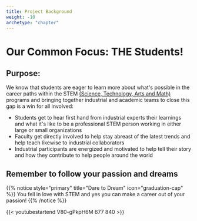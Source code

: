 ```yaml
---
title: Project Background
weight: -10
archetype: "chapter"
---
```


# Our Common Focus: THE Students!

## Purpose:

We know that students are eager to learn more about what's possible in the career paths within the STEM [(Science, Technology, Arts and Math)](https://madsciguys.org) programs and bringing together industrial and academic teams to close this gap is a win for all involved:

- Students get to hear first hand from industrial experts their learnings and what it's like to be a professional STEM person working in either large or small organizations
- Faculty get directly involved to help stay abreast of the latest trends and help teach likewise to industrial collaborators
- Industrial participants are energized and motivated to help tell their story and how they contribute to help people around the world

## Remember to follow your passion and dreams

{{% notice style="primary" title="Dare to Dream" icon="graduation-cap" %}}
You fell in love with STEM and yes you can make a career out of your passion!
{{% /notice %}}

{{< youtubestartend V80-gPkpH6M 677 840 >}}